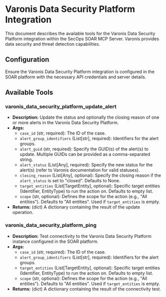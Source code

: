 # Varonis Data Security Platform Integration

This document describes the available tools for the Varonis Data Security Platform integration within the SecOps SOAR MCP Server. Varonis provides data security and threat detection capabilities.

## Configuration

Ensure the Varonis Data Security Platform integration is configured in the SOAR platform with the necessary API credentials and server details.

## Available Tools

### varonis_data_security_platform_update_alert
- **Description:** Update the status and optionally the closing reason of one or more alerts in the Varonis Data Security Platform.
- **Args:**
    - `case_id` (str, required): The ID of the case.
    - `alert_group_identifiers` (List[str], required): Identifiers for the alert groups.
    - `alert_guid` (str, required): Specify the GUID(s) of the alert(s) to update. Multiple GUIDs can be provided as a comma-separated string.
    - `alert_status` (List[Any], required): Specify the new status for the alert(s) (refer to Varonis documentation for valid statuses).
    - `closing_reason` (List[Any], optional): Specify the closing reason if the `alert_status` is set to "closed". Defaults to None.
    - `target_entities` (List[TargetEntity], optional): Specific target entities (Identifier, EntityType) to run the action on. Defaults to empty list.
    - `scope` (str, optional): Defines the scope for the action (e.g., "All entities"). Defaults to "All entities". Used if `target_entities` is empty.
- **Returns:** (dict) A dictionary containing the result of the update operation.

### varonis_data_security_platform_ping
- **Description:** Test connectivity to the Varonis Data Security Platform instance configured in the SOAR platform.
- **Args:**
    - `case_id` (str, required): The ID of the case.
    - `alert_group_identifiers` (List[str], required): Identifiers for the alert groups.
    - `target_entities` (List[TargetEntity], optional): Specific target entities (Identifier, EntityType) to run the action on. Defaults to empty list.
    - `scope` (str, optional): Defines the scope for the action (e.g., "All entities"). Defaults to "All entities". Used if `target_entities` is empty.
- **Returns:** (dict) A dictionary containing the result of the connectivity test.
